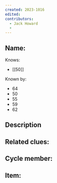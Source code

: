 ```yaml
---
created: 2023-1016
edited:
contributors:
  - Jack Howard
  - 
---
```


Name:
- 

Knows:
- [[50]]

Known by:
- 64
- 50
- 55
- 59
- 62

Description
- 

Related clues:
- 
Cycle member:
- 
Item:
- 





